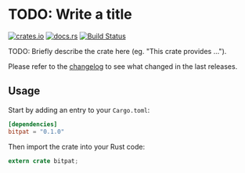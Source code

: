 # TODO: Write a title

[![crates.io](https://img.shields.io/crates/v/bitpat.svg)](https://crates.io/crates/bitpat)
[![docs.rs](https://docs.rs/bitpat/badge.svg)](https://docs.rs/bitpat/)
[![Build Status](https://travis-ci.org/jonas-schievink/bitpat.svg?branch=master)](https://travis-ci.org/jonas-schievink/bitpat)

TODO: Briefly describe the crate here (eg. "This crate provides ...").

Please refer to the [changelog](CHANGELOG.md) to see what changed in the last
releases.

## Usage

Start by adding an entry to your `Cargo.toml`:

```toml
[dependencies]
bitpat = "0.1.0"
```

Then import the crate into your Rust code:

```rust
extern crate bitpat;
```
